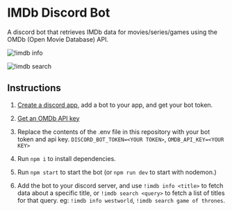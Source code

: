 # IMDb Discord Bot

A discord bot that retrieves IMDb data for movies/series/games using the OMDb (Open Movie Database) API.

![!imdb info](https://i.imgur.com/ldurPAg.png)

![!imdb search](https://i.imgur.com/5SkcU3b.png)

## Instructions

1. [Create a discord app](https://discord.com/developers/applications/), add a bot to your app, and get your bot token.

2. [Get an OMDb API key](https://www.omdbapi.com/apikey.aspx)

3. Replace the contents of the .env file in this repository with your bot token and api key. `DISCORD_BOT_TOKEN=<YOUR TOKEN>`, `OMDB_API_KEY=<YOUR KEY>`

4. Run `npm i` to install dependencies.

5. Run `npm start` to start the bot (or `npm run dev` to start with nodemon.)

6. Add the bot to your discord server, and use `!imdb info <title>` to fetch data about a specific title, or `!imdb search <query>` to fetch a list of titles for that query. eg: `!imdb info westworld`, `!imdb search game of thrones`.

